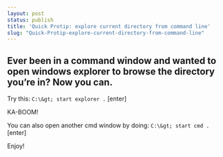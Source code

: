 ```yaml
---
layout: post
status: publish
title: 'Quick Protip: explore current directory from command line'
slug: "Quick-Protip-explore-current-directory-from-command-line"
---
```


## Ever been in a command window and wanted to open windows explorer to browse the directory you’re in? Now you can.


Try this: `C:\&gt; start explorer .` [enter]


KA-BOOM!


You can also open another cmd window by doing: `C:\&gt; start cmd .` [enter]


Enjoy!


 


